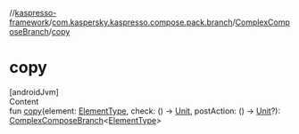 //[kaspresso-framework](../../index.md)/[com.kaspersky.kaspresso.compose.pack.branch](../index.md)/[ComplexComposeBranch](index.md)/[copy](copy.md)



# copy  
[androidJvm]  
Content  
fun [copy](copy.md)(element: [ElementType](index.md), check: () -> [Unit](https://kotlinlang.org/api/latest/jvm/stdlib/kotlin/-unit/index.html), postAction: () -> [Unit](https://kotlinlang.org/api/latest/jvm/stdlib/kotlin/-unit/index.html)?): [ComplexComposeBranch](index.md)<[ElementType](index.md)>  



